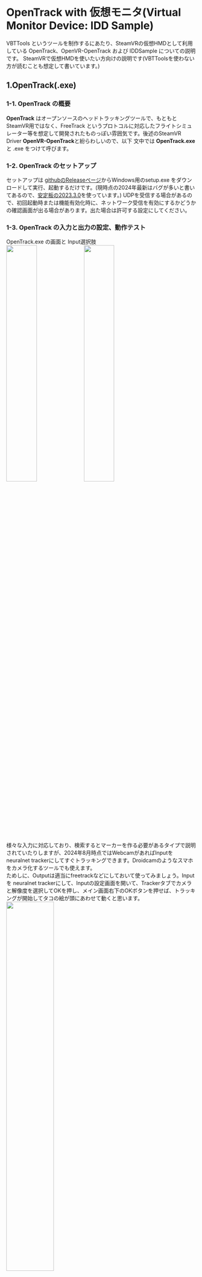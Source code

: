 # OpenTrack with 仮想モニタ(Virtual Monitor Device: IDD Sample)
VBTTools というツールを制作するにあたり、SteamVRの仮想HMDとして利用している OpenTrack、OpenVR-OpenTrack および IDDSample についての説明です。
SteamVRで仮想HMDを使いたい方向けの説明です(VBTToolsを使わない方が読むことも想定して書いています。)

## 1.OpenTrack(.exe)
### 1-1. OpenTrack の概要
**OpenTrack** はオープンソースのヘッドトラッキングツールで、もともとSteamVR用ではなく、FreeTrack というプロトコルに対応したフライトシミュレーター等を想定して開発されたものっぽい雰囲気です。後述のSteamVR Driver **OpenVR-OpenTrack**と紛らわしいので、以下 文中では **OpenTrack.exe** と .exe をつけて呼びます。

### 1-2. OpenTrack のセットアップ
セットアップは [githubのReleaseページ](https://github.com/opentrack/opentrack/releases)からWindows用のsetup.exe をダウンロードして実行、起動するだけです。(現時点の2024年最新はバグが多いと書いてあるので、[安定板の2023.3.0](https://github.com/opentrack/opentrack/releases/tag/opentrack-2023.3.0)を使っています。)
UDPを受信する場合があるので、初回起動時または機能有効化時に、ネットワーク受信を有効にするかどうかの確認画面が出る場合があります。出た場合は許可する設定にしてください。

### 1-3. OpenTrack の入力と出力の設定、動作テスト
OpenTrack.exe の画面と Input選択肢<br>
<img width="40%" src="img_opentrack_idd/opentrack.exe.1.png" /> <img width="40%" src="img_opentrack_idd/opentrack.exe.2_input.png" /><br>

様々な入力に対応しており、検索するとマーカーを作る必要があるタイプで説明されていたりしますが、2024年8月時点ではWebcamがあればInputを neuralnet trackerにしてすぐトラッキングできます。Droidcamのようなスマホをカメラ化するツールでも使えます。<br>
ためしに、Outputは適当にfreetrackなどにしておいて使ってみましょう。Input を neuralnet trackerにして、Inputの設定画面を開いて、Trackerタブでカメラと解像度を選択してOKを押し、メイン画面右下のOKボタンを押せば、トラッキングが開始してタコの絵が頭にあわせて動くと思います。<br>
<img width="50%" src="img_opentrack_idd/opentrack.exe.4_TrackSetting.png" /><br>
回転の向きが逆になってしまう場合は、設定画面の Outputタブで、pitch,roll,yawそれぞれについて、Invertにチェックを入れることで反転させられます。位置x/y/zも反転させられるので、設定によってミラーにもできると思います。<br>
<img width="50%" src="img_opentrack_idd/opentrack.exe.3_outputsetting.png" />
<br>

Mappingをカスタマイズできるようですが特に必要性を感じなかったです。Filterは Accelaというデフォルトのをいじらずそのままでも問題なかったです。

OpenTrack.exeは出力先も複数対応しています(JoyStick やマウスの代わりにもできるっぽい？)が、SteamVRで仮想HMDとして使うには、2のOpenVR-OpenTrackを入れる必要があります。

## 2.OpenVR-OpenTrack (OpenTrackを SteamVR で使うための SteamVR Driver)
### 2-1. OpenVR-OpenTrack の概要
[**OpenVR-OpenTrack**](https://github.com/r57zone/OpenVR-OpenTrack) は、OpenTrackのトラッキング情報をSteamVRの仮想HMDとして使うための SteamVRドライバーです。
入力（OpenTrack.exeから見れば出力）は、FreeTrack 2.0 enhanced と UDP over network の2種類に対応しています。これらの入力ができれば、OpenTrack.exe は起動しなくても動作します。(OpenTrack.exeなしの動作は、筆者は実際の動作はUDPのみ確認済み)
どちらかのSteamVRドライバーを入れて使うので排他利用です。切り替えたい場合は Freetrack 版を入れておいて、OpenTrack.exe のほうで「Input = UDP over Network, Output = FreeTrack 2.0 enhanced」のようにすれば input を切り替えて使うことができます。
OpenTrack.exeを通すことで反転やマッピングカーブ定義等できることが増えるというメリットもあります。デメリットは起動アプリが増えると管理が面倒ということです。(VBTTools で UDP送信をする、以外の用途はだいたい FreeTrack版のほうが良いと思います)

### 2-2. OpenVR-OpenTrack の注意点
**OpenVR-OpenTrackはモニタを1つ占有する必要があります**。そのモニタで HeadView Windowを最大化していないとスリープモード（赤というか茶色一色の表示）になって、ゲーム画面が表示されなくなります。モニタを複数持っていない場合等は仮想モニタでも使えます。(詳細は後述)

### 2-3. OpenVR-OpenTrack のセットアップ、OpenTrack.exe の設定
SteamVRとOpenTrack.exe が既にインストールされていることが前提になります。

FreeTrack または UDP版の Driverの zip を [GithubのReleaseページ](https://github.com/r57zone/OpenVR-OpenTrack/releases)の下のほう、Assets のところからダウンロードして、SteamVR Driver のフォルダに入れます。
SteamVR Driver のフォルダは、普通に Steam/SteamVRをインストールしていれば
`C:\Program Files (x86)\Steam\steamapps\common\SteamVR\drivers\`
になりますが、インストール先を Program files (x86)以外に指定されている場合は適宜読み替えてください。

`SteamVR\drivers\` フォルダ内に opentrackフォルダができるよう入れればOKです。

OpenTrack.exe の設定は
FreeTrack版はOutputを freetrack 2.0 enhanced にすればOKです。
UDP版を入れた場合は、OpenTrack.exe のOutput は UDP over network とし、送信先IPアドレスを127.0.0.1 (localhost)に設定する必要があります。また、OpenTrack.exe の Input/Output どちらも UDP over network にする場合はポートは被らないよう一方を変更します。

### 2-4. SteamVR 側の設定（ルームセットアップ等）
他のHMDを接続していない状態でSteamVR を起動します。

SteamVR のステータスウィンドウ（HMDやトラッカーのアイコンが出るウィンドウ）のメニューからルームセットアップを行います。
いくつか選択が必要ですが、「小さい部屋」でキャリブレーションし、高さを入れるところは「170 cm」にします。
設定が終わったら、SteamVRチュートリアルは閉じて構いません。SteamVR HOME もSteamVR 設定で無効化しておけます。

OpenTrackを有効にして SteamVRを起動すると、左右2つの映像が表示されるウィンドウ(HeadView)が出てきます。
出ない場合は起動時のアドオンが無効になっている可能性があるので確認します。

HeadViewの配置を変更したい場合は OpenVR-OpenTrack の設定ファイルを編集する必要があります。
仮想モニタを使う場合は先にセットアップしてから行いますが、リアルモニタを使う場合は、後述 4 まで進んでください。

## 3. 仮想モニタ(IDD)の利用
### 3-1. IDD(Indirect Display Driver)の概要
2-2で書いた通り、OpenVR-OpenTrack はモニタを1つ占有する必要があります。
ここでは、Indirect Display Driver (IDD)の [ge9さん版fork](https://github.com/ge9/IddSampleDriver)でSteamVR起動を確認できました。
[経緯記事(日本語)](https://turgenev.cloudfree.jp/wiki/Windows%E3%81%AB%E3%81%8A%E3%81%91%E3%82%8B%E4%BB%AE%E6%83%B3%E7%9A%84%E3%83%87%E3%82%A3%E3%82%B9%E3%83%97%E3%83%AC%E3%82%A4)もあります。

### 3-2. IDD のインストール
1. [リリースページ](https://github.com/ge9/IddSampleDriver/releases)からドライバのzip(IddSampleDriver.zip)をダウンロードして解凍します。
2. **ドライバを入れる前**に、C:\IddSampleDriver\option.txt を置きます（重要、だそうです）<br>C:\の直下にzipを展開すると IddSampleDriver フォルダが出来て、中に options.txt が入っているのでちょうど良いと思います。

3. 次にドライバ署名確認をクリアするため、コマンドプロンプトを管理者権限で起動します。(起動の仕方がわからないときは Windowsキー押した後に半角で cmd とタイプしてみてください)
<br><img width="50%" src="img_opentrack_idd/cmd_prompt_idd.png" /><br>
画像のうち、黄色い部分が入力した内容です。最初はC以外のドライブに展開した場合はそのドライブに移動してます。展開先がZドライブだったで `z: [Enter]` で移動しています。(Windowsのパスは大文字小文字を区別しません)<br>
さらに展開したディレクトリに`cd`コマンドで移動します。<br>移動先ディレクトリ名は Exlporerの上部でコピーし、コマンドプロンプトを右クリックすれば貼り付けできます。<br>
移動できたら `installCert.bat[enter]`と押せば証明書の設定が完了します。<br>コマンドを全部打つのがだるい場合 `ins[tab][enter]`でいけると思います。(`in[tab]連打`でもそのうち出てきます)<br>
終わったら×ボタンもしくは `exit[enter]` で終了します。

4. (infを触ったりせずに)デバイスマネージャーからドライバをインストールします。まずWindowsタスクバーのWindowsアイコン右クリックメニュー等からデバイスマネージャーを開き、どれか1つデバイスを選んで（どれでもOK）から、<br>
メニューから操作(A)、レガシ ハードウェアの追加、を選びます。<br>
次へを押して、さらに「一覧から選択したハードウェアをインストールする」を選び次へ。<br>
すべてのデバイスを表示、をダブルクリックし、ディスク使用をクリックし、参照を押します。<br>
ファイル選択になるので、1で展開したフォルダに行き、iddsampledriver.inf を選んで前向きな回答を続けて完了させます(筆者環境では「開く」「OK」「次へ」「次へ」「完了」)<br>
(Windows10などで、デバイスの種類を選択する場合があるようで、その場合はディスプレイアダプターを選択します)

5. 再起動を求められたら再起動します。

## 4. モニタ配置とOpenVR-OpenTrackの設定ファイルの修正
以下の説明は、仮想モニタでもリアルモニタでも同じですので、リアルモニタが複数ある場合はいったんリアルモニタで試すとわかりやすいかもしれません。

## 4-1.モニタの配置例：
<img width="50%" src="img_opentrack_idd/idd_right_to_primary.png" />

2がプライマリモニタで、1は現実のサブモニタ（説明には使わないので無視してください）、3が仮想モニタです。右があいてない場合もあるかと思いますが、設定が簡単になる条件は
- 仮想モニタをプライマリモニタと**隣接**した場所に配置
- プライマリの**上か下に置く場合は左をあわせる、左か右に置く場合は上をあわせる**

です。以下、その4パターンのどれかであること前提で説明します。

また数値例として、プライマリモニタの解像度を 1920 x 1080、仮想モニタを 640 x 480 であるとして記載しますので、違う解像度のモニタの場合は書き換えてください。

## 4-2. 設定ファイルの場所
モニタの位置関係やサイズに応じて、OpenVR-OpenTrackの設定ファイルをメモ帳などで編集します。
OpenVR-OpenTrackの設定ファイルは2-3で手動で入れた時の drivers フォルダから見て `drivers\opentrack\resources\settings\default.vrsettings`
にあります。<br>
C:\Program Files (x86) に入っている場合は、<br>
`C:\Program Files (x86)\Steam\steamapps\common\SteamVR\drivers\opentrack\resources\settings\default.vrsettings` です。

## 4-3. 設定内容
編集する項目は4つあります。うち2つ、`windowHeight`と`windowWidth`は仮想モニタのサイズにあわせます。比率は気にしなくてOKです。
```json
      "windowHeight" : 480,
      "windowWidth" : 640,
```
このファイルを編集するときに、**数字の後ろにカンマがあるかないかは重要**なので、元のファイルを変更しないように気を付けてください。(おかしくなったらzipの中の元ファイルからやりなおしましょう)

さらに、`windowX` と `windowsY` を設定しますが、これは**プライマリモニタの左上から見た、仮想モニタ左上の座標** を記述します。解りにくいので4つの配置例ごとに説明します。
<hr>

**プライマリモニタの右に仮想モニタ**を置いた場合、プラマリモニタの幅1個分右(+1920)の場所に仮想モニタがあり、Y方向(上下)は一致させてあれば差異ゼロなので
```json
      "windowX" : 1920,
      "windowY" : 0
```
となります。
<hr>

**プライマリモニタの左に仮想モニタ**を置いて上が一致している場合は、マイナス方向に仮想モニタ1個の幅分左(-640)で
```json
      "windowX" : -640,
      "windowY" : 0
```
<hr>

**プライマリモニタの上に仮想モニタ**の場合、左をあわせていればXはゼロでよくて、Yは仮想モニタ1個分上(-480)になります。
```json
      "windowX" : 0,
      "windowY" : -480
```
<hr> 

**プライマリモニタの下に仮想モニタ**の場合、Yはプライマリモニタ1個分下なので
```json
      "windowX" : 0,
      "windowY" : 1080
```
です。

プライマリモニタと隣接していない場合や基準位置（上か左）を合わせていないときは設定が複雑になりますが、プライマリモニタの左上から見た、仮想モニタ左上の座標を適切に設定すれば動作すると思います。

### 4-4. 参考情報
OpenVR-OpenTrack の設定ファイルの更新に関しては以下のサイトを参考にしました。
違う説明のほうがわかりやすいかもしれないので、適宜参照してください。

[XREAL AirをWindows PCでSteamVRのHMDとして使う](https://note.com/domtaro/n/nbdf732223dfc)



